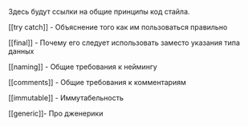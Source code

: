 
Здесь будут ссылки на общие принципы код стайла.


[[try catch]] - Объяснение того как им пользоваться правильно

[[final]]  - Почему его следует использовать заместо указания типа данных

[[naming]] - Общие требования к неймингу

[[comments]] - Общие требования к комментариям

[[immutable]] - Иммутабельность

[[generic]]- Про дженерики



